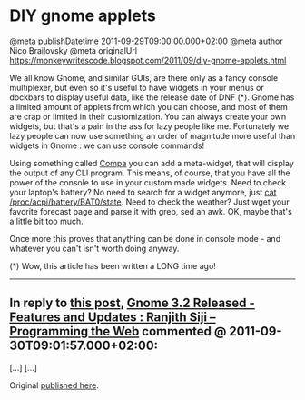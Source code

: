 # DIY gnome applets

@meta publishDatetime 2011-09-29T09:00:00.000+02:00
@meta author Nico Brailovsky
@meta originalUrl https://monkeywritescode.blogspot.com/2011/09/diy-gnome-applets.html

We all know Gnome, and similar GUIs, are there only as a fancy console multiplexer, but even so it's useful to have widgets in your menus or dockbars to display useful data, like the release date of DNF (\*). Gnome has a limited amount of applets from which you can choose, and most of them are crap or limited in their customization. You can always create your own widgets, but that's a pain in the ass for lazy people like me. Fortunately we lazy people can now use something an order of magnitude more useful than widgets in Gnome : we can use console commands!

Using something called [Compa](http://code.google.com/p/compa/) you can add a meta-widget, that will display the output of any CLI program. This means, of course, that you have all the power of the console to use in your custom made widgets. Need to check your laptop's battery? No need to search for a widget anymore, just [cat /proc/acpi/battery/BAT0/state](blog_md/2009/0514_EverythingisafileA.K.A.BatterystateonLinux.md). Need to check the weather? Just wget your favorite forecast page and parse it with grep, sed an awk. OK, maybe that's a little bit too much.

Once more this proves that anything can be done in console mode - and whatever you can't isn't worth doing anyway.

(\*) Wow, this article has been written a LONG time ago!


---
## In reply to [this post](), [Gnome 3.2 Released - Features and Updates : Ranjith Siji – Programming the Web](/blog_md/youfoundadeadlink.md) commented @ 2011-09-30T09:01:57.000+02:00:

[...] [...]

Original [published here](/blog_md/2011/0929_DIYgnomeapplets.md).
